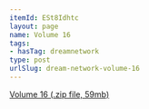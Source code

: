 ```yaml
---
itemId: ESt8Idhtc
layout: page
name: Volume 16
tags:
- hasTag: dreamnetwork
type: post
urlSlug: dream-network-volume-16
---
```

<a href="../files/Volume_16.zip" download>Volume 16 (.zip file, 59mb)</a>